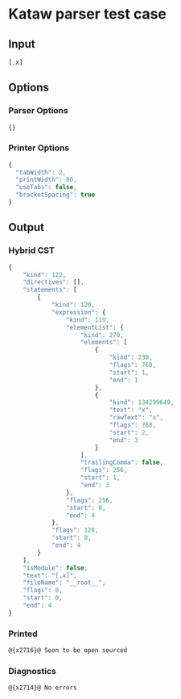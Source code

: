# Kataw parser test case

## Input

`````js
[,x]
`````

## Options

### Parser Options

`````js
{}
`````

### Printer Options

`````js
{
  "tabWidth": 2,
  "printWidth": 80,
  "useTabs": false,
  "bracketSpacing": true
}
`````

## Output

### Hybrid CST

```javascript
{
    "kind": 122,
    "directives": [],
    "statements": [
        {
            "kind": 120,
            "expression": {
                "kind": 119,
                "elementList": {
                    "kind": 270,
                    "elements": [
                        {
                            "kind": 230,
                            "flags": 768,
                            "start": 1,
                            "end": 1
                        },
                        {
                            "kind": 134299649,
                            "text": "x",
                            "rawText": "x",
                            "flags": 768,
                            "start": 2,
                            "end": 3
                        }
                    ],
                    "trailingComma": false,
                    "flags": 256,
                    "start": 1,
                    "end": 3
                },
                "flags": 256,
                "start": 0,
                "end": 4
            },
            "flags": 128,
            "start": 0,
            "end": 4
        }
    ],
    "isModule": false,
    "text": "[,x]",
    "fileName": "__root__",
    "flags": 0,
    "start": 0,
    "end": 4
}
```

### Printed

```javascript
@{x2716}@ Soon to be open sourced
```

### Diagnostics

```javascript
@{x2714}@ No errors
```

